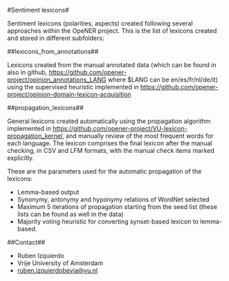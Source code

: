 #Sentiment lexicons#

Sentiment lexicons (polarities, aspects) created following several approaches within the OpeNER project.
This is the list of lexicons created and stored in different subfolders:


##lexicons_from_annotations##

Lexicons created from the manual annotated data (which can be found
in also in github, https://github.com/opener-project/opinion_annotations_LANG where $LANG can be
en/es/fr/nl/de/it) using the supervised
heuristic implemented in https://github.com/opener-project/opinion-domain-lexicon-acquisition

##propagation_lexicons##

General lexicons created automatically using the propagation algorithm implemented in https://github.com/opener-project/VU-lexicon-propagation_kernel, and manually
review of the most frequent words for each language. The lexicon comprises the final lexicon after
the manual checking, in CSV and LFM formats, with the manual check items marked explicitly.

These are the parameters used for the automatic propagation of the lexicons:

* Lemma-based output
* Synonymy, antonymy and hyponymy relations of WordNet selected
* Maximum 5 iterations of propagation starting from the seed list (these lists can be found as well in the data)
* Majority voting heuristic for converting synset-based lexicon to lemma-based.



##Contact##
* Ruben Izquierdo
* Vrije University of Amsterdam
* ruben.izquierdobevia@vu.nl
